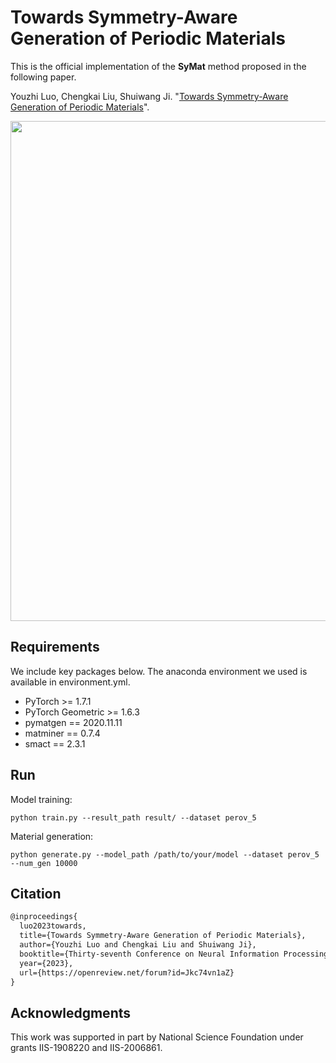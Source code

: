 # Towards Symmetry-Aware Generation of Periodic Materials

This is the official implementation of the **SyMat** method proposed in the following paper.

Youzhi Luo, Chengkai Liu, Shuiwang Ji. "[Towards Symmetry-Aware Generation of Periodic Materials](https://openreview.net/forum?id=Jkc74vn1aZ)".

<p align="center">
<img src="https://github.com/divelab/AIRS/blob/main/OpenMat/SyMat/assets/symat.png" width="800" class="center" alt=""/>
    <br/>
</p>

## Requirements
We include key packages below. The anaconda environment we used is available in environment.yml.
* PyTorch >= 1.7.1
* PyTorch Geometric >= 1.6.3
* pymatgen == 2020.11.11
* matminer == 0.7.4
* smact == 2.3.1

## Run

Model training:
```linux
python train.py --result_path result/ --dataset perov_5
```
Material generation:
```linux
python generate.py --model_path /path/to/your/model --dataset perov_5 --num_gen 10000
```

## Citation
```latex
@inproceedings{
  luo2023towards,
  title={Towards Symmetry-Aware Generation of Periodic Materials},
  author={Youzhi Luo and Chengkai Liu and Shuiwang Ji},
  booktitle={Thirty-seventh Conference on Neural Information Processing Systems},
  year={2023},
  url={https://openreview.net/forum?id=Jkc74vn1aZ}
}
```

## Acknowledgments
This work was supported in part by National Science Foundation under grants IIS-1908220 and IIS-2006861.
